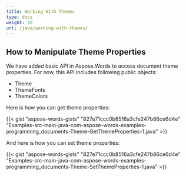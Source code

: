 ```yaml
---
title: Working With Themes
type: docs
weight: 20
url: /java/working-with-themes/
---
```


## How to Manipulate Theme Properties

We have added basic API in Aspose.Words to access document theme properties. For now, this API includes following public objects:

- Theme
- ThemeFonts
- ThemeColors

Here is how you can get theme properties:

{{< gist "aspose-words-gists" "827e71ccc0b8516a3cfe247b86ce6d4e" "Examples-src-main-java-com-aspose-words-examples-programming_documents-Theme-GetThemeProperties-1.java" >}}

And here is how you can set theme properties:

{{< gist "aspose-words-gists" "827e71ccc0b8516a3cfe247b86ce6d4e" "Examples-src-main-java-com-aspose-words-examples-programming_documents-Theme-SetThemeProperties-1.java" >}}
